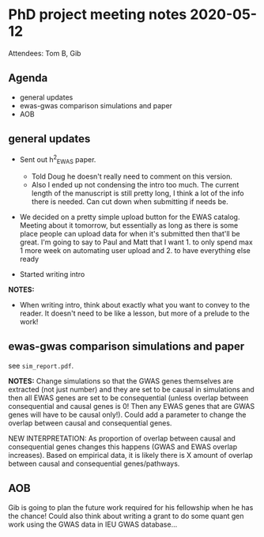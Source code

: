 # PhD project meeting notes 2020-05-12

Attendees: Tom B, Gib

## Agenda

* general updates
* ewas-gwas comparison simulations and paper
* AOB

## general updates

* Sent out h<sup>2</sup><sub>EWAS</sub> paper. 
	+ Told Doug he doesn't really need to comment on this version. 
	+ Also I ended up not condensing the intro too much. The current length of the manuscript is still pretty long, I think a lot of the info there is needed. Can cut down when submitting if needs be.

* We decided on a pretty simple upload button for the EWAS catalog. Meeting about it tomorrow, but essentially as long as there is some place people can upload data for when it's submitted then that'll be great. I'm going to say to Paul and Matt that I want 1. to only spend max 1 more week on automating user upload and 2. to have everything else ready 

* Started writing intro

__NOTES:__

* When writing intro, think about exactly what you want to convey to the reader. It doesn't need to be like a lesson, but more of a prelude to the work!

## ewas-gwas comparison simulations and paper

see `sim_report.pdf`.

__NOTES:__
Change simulations so that the GWAS genes themselves are extracted (not just number) and they are set to be causal in simulations and then all EWAS genes are set to be consequential (unless overlap between consequential and causal genes is 0! Then any EWAS genes that are GWAS genes will have to be causal only!).
Could add a parameter to change the overlap between causal and consequential genes.

NEW INTERPRETATION: As proportion of overlap between causal and consequential genes changes this happens (GWAS and EWAS overlap increases). Based on empirical data, it is likely there is X amount of overlap between causal and consequential genes/pathways.

## AOB

Gib is going to plan the future work required for his fellowship when he has the chance! Could also think about writing a grant to do some quant gen work using the GWAS data in IEU GWAS database...


